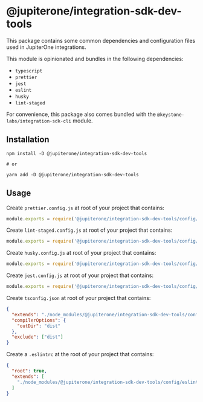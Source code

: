 # @jupiterone/integration-sdk-dev-tools

This package contains some common dependencies and configuration files used in
JupiterOne integrations.

This module is opinionated and bundles in the following dependencies:

- `typescript`
- `prettier`
- `jest`
- `eslint`
- `husky`
- `lint-staged`

For convenience, this package also comes bundled with the
`@keystone-labs/integration-sdk-cli` module.

## Installation

```
npm install -D @jupiterone/integration-sdk-dev-tools

# or

yarn add -D @jupiterone/integration-sdk-dev-tools
```

## Usage

Create `prettier.config.js` at root of your project that contains:

```javascript
module.exports = require('@jupiterone/integration-sdk-dev-tools/config/prettier');
```

Create `lint-staged.config.js` at root of your project that contains:

```javascript
module.exports = require('@jupiterone/integration-sdk-dev-tools/config/lint-staged');
```

Create `husky.config.js` at root of your project that contains:

```javascript
module.exports = require('@jupiterone/integration-sdk-dev-tools/config/husky');
```

Create `jest.config.js` at root of your project that contains:

```javascript
module.exports = require('@jupiterone/integration-sdk-dev-tools/config/jest');
```

Create `tsconfig.json` at root of your project that contains:

```json
{
  "extends": "./node_modules/@jupiterone/integration-sdk-dev-tools/config/typescript",
  "compilerOptions": {
    "outDir": "dist"
  },
  "exclude": ["dist"]
}
```

Create a `.eslintrc` at the root of your project that contains:

```json
{
  "root": true,
  "extends": [
    "./node_modules/@jupiterone/integration-sdk-dev-tools/config/eslint.json"
  ]
}
```
